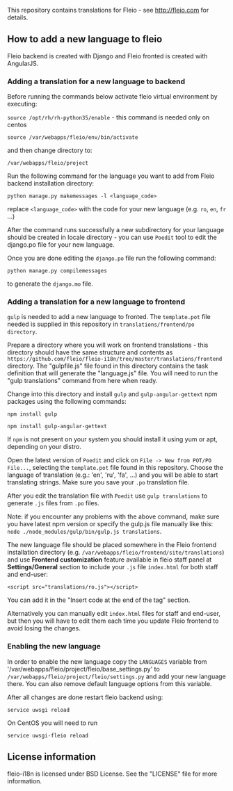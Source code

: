 This repository contains translations for Fleio - see http://fleio.com for details.


## How to add a new language to fleio

Fleio backend is created with Django and Fleio fronted is created with AngularJS.

### Adding a translation for a new language to backend

Before running the commands below activate fleio virtual environment by executing:

`source /opt/rh/rh-python35/enable` - this command is needed only on centos

`source /var/webapps/fleio/env/bin/activate`

and then change directory to:

`/var/webapps/fleio/project`

Run the following command for the language you want to add from Fleio backend installation directory:

`python manage.py makemessages -l <language_code>`

replace `<language_code>` with the code for your new language (e.g. `ro`, `en`, `fr` ...)

After the command runs successfully a new subdirectory for your language should be created in
locale directory - you can use `Poedit` tool to edit the django.po file for your new language.

Once you are done editing the `django.po` file run the following command: 

`python manage.py compilemessages`

to generate the `django.mo` file.


### Adding a translation for a new language to frontend

`gulp` is needed to add a new language to fronted.
The `template.pot` file needed is supplied in this repository 
in `translations/frontend/po directory`.

Prepare a directory where you will work on frontend translations - this directory should have the same structure and 
contents as `https://github.com/fleio/fleio-i18n/tree/master/translations/frontend` directory. The "gulpfile.js" 
file found in this directory contains the task definition that will generate the "language.js" file. You will need to 
run the "gulp translations" command from here when ready.

Change into this directory and install `gulp` and `gulp-angular-gettext` npm packages using the following commands:

`npm install gulp`

`npm install gulp-angular-gettext`

If `npm` is not present on your system you should install it using yum or apt, depending on your distro.

Open the latest version of `Poedit` and click on `File -> New from POT/PO File...`, selecting the `template.pot` 
file found in this repository. Choose the language of translation (e.g.: 'en', 'ru', 'fa', ...) and you will be 
able to start translating strings. Make sure you save your `.po` translation file.

After you edit the translation file with `Poedit` use `gulp translations` to generate `.js` files from `.po` files.

Note: if you encounter any problems with the above command, make sure you have latest npm version or specify the 
gulp.js file manually like this: `node ./node_modules/gulp/bin/gulp.js translations`.

The new language file should be placed somewhere in the Fleio frontend installation directory 
(e.g. `/var/webapps/fleio/frontend/site/translations`) and use **Frontend customization** 
feature available in fleio staff panel at **Settings/General** section to include your `.js` file `index.html` for both
staff and end-user:

`<script src="translations/ro.js"></script>`

You can add it in the "Insert code at the end of the <body> tag" section.

Alternatively you can manually edit `index.html` files for staff and end-user, but then you will have to edit them each
time you update Fleio frontend to avoid losing the changes.


### Enabling the new language

In order to enable the new language copy the `LANGUAGES` variable from '/var/webapps/fleio/project/fleio/base_settings.py'
to `/var/webapps/fleio/project/fleio/settings.py` and add your new language there. You can also remove default language 
options from this variable.

After all changes are done restart fleio backend using:

`service uwsgi reload`

On CentOS you will need to run

`service uwsgi-fleio reload`


## License information

fleio-i18n is licensed under BSD License. See the "LICENSE" file for more information.
